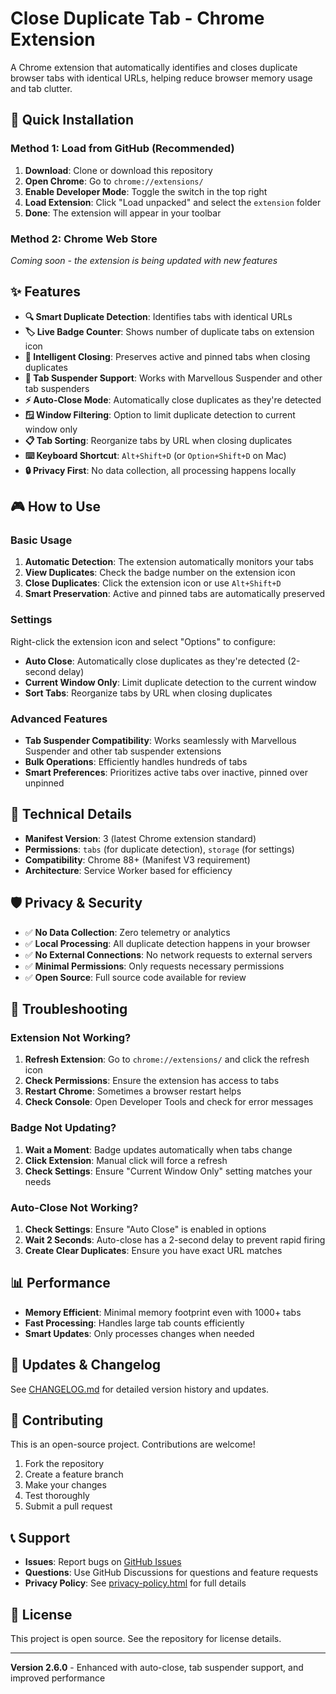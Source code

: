 # Close Duplicate Tab - Chrome Extension

A Chrome extension that automatically identifies and closes duplicate browser tabs with identical URLs, helping reduce browser memory usage and tab clutter.

## 🚀 Quick Installation

### Method 1: Load from GitHub (Recommended)

1. **Download**: Clone or download this repository
2. **Open Chrome**: Go to `chrome://extensions/`
3. **Enable Developer Mode**: Toggle the switch in the top right
4. **Load Extension**: Click "Load unpacked" and select the `extension` folder
5. **Done**: The extension will appear in your toolbar

### Method 2: Chrome Web Store

_Coming soon - the extension is being updated with new features_

## ✨ Features

- **🔍 Smart Duplicate Detection**: Identifies tabs with identical URLs
- **🏷️ Live Badge Counter**: Shows number of duplicate tabs on extension icon
- **🎯 Intelligent Closing**: Preserves active and pinned tabs when closing duplicates
- **📱 Tab Suspender Support**: Works with Marvellous Suspender and other tab suspenders
- **⚡ Auto-Close Mode**: Automatically close duplicates as they're detected
- **🪟 Window Filtering**: Option to limit duplicate detection to current window only
- **📋 Tab Sorting**: Reorganize tabs by URL when closing duplicates
- **⌨️ Keyboard Shortcut**: `Alt+Shift+D` (or `Option+Shift+D` on Mac)
- **🔒 Privacy First**: No data collection, all processing happens locally

## 🎮 How to Use

### Basic Usage

1. **Automatic Detection**: The extension automatically monitors your tabs
2. **View Duplicates**: Check the badge number on the extension icon
3. **Close Duplicates**: Click the extension icon or use `Alt+Shift+D`
4. **Smart Preservation**: Active and pinned tabs are automatically preserved

### Settings

Right-click the extension icon and select "Options" to configure:

- **Auto Close**: Automatically close duplicates as they're detected (2-second delay)
- **Current Window Only**: Limit duplicate detection to the current window
- **Sort Tabs**: Reorganize tabs by URL when closing duplicates

### Advanced Features

- **Tab Suspender Compatibility**: Works seamlessly with Marvellous Suspender and other tab suspender extensions
- **Bulk Operations**: Efficiently handles hundreds of tabs
- **Smart Preferences**: Prioritizes active tabs over inactive, pinned over unpinned

## 🔧 Technical Details

- **Manifest Version**: 3 (latest Chrome extension standard)
- **Permissions**: `tabs` (for duplicate detection), `storage` (for settings)
- **Compatibility**: Chrome 88+ (Manifest V3 requirement)
- **Architecture**: Service Worker based for efficiency

## 🛡️ Privacy & Security

- ✅ **No Data Collection**: Zero telemetry or analytics
- ✅ **Local Processing**: All duplicate detection happens in your browser
- ✅ **No External Connections**: No network requests to external servers
- ✅ **Minimal Permissions**: Only requests necessary permissions
- ✅ **Open Source**: Full source code available for review

## 🐛 Troubleshooting

### Extension Not Working?

1. **Refresh Extension**: Go to `chrome://extensions/` and click the refresh icon
2. **Check Permissions**: Ensure the extension has access to tabs
3. **Restart Chrome**: Sometimes a browser restart helps
4. **Check Console**: Open Developer Tools and check for error messages

### Badge Not Updating?

1. **Wait a Moment**: Badge updates automatically when tabs change
2. **Click Extension**: Manual click will force a refresh
3. **Check Settings**: Ensure "Current Window Only" setting matches your needs

### Auto-Close Not Working?

1. **Check Settings**: Ensure "Auto Close" is enabled in options
2. **Wait 2 Seconds**: Auto-close has a 2-second delay to prevent rapid firing
3. **Create Clear Duplicates**: Ensure you have exact URL matches

## 📊 Performance

- **Memory Efficient**: Minimal memory footprint even with 1000+ tabs
- **Fast Processing**: Handles large tab counts efficiently
- **Smart Updates**: Only processes changes when needed

## 🔄 Updates & Changelog

See [CHANGELOG.md](../CHANGELOG.md) for detailed version history and updates.

## 🤝 Contributing

This is an open-source project. Contributions are welcome!

1. Fork the repository
2. Create a feature branch
3. Make your changes
4. Test thoroughly
5. Submit a pull request

## 📞 Support

- **Issues**: Report bugs on [GitHub Issues](https://github.com/skippdot/Close-Duplicate-Tab/issues)
- **Questions**: Use GitHub Discussions for questions and feature requests
- **Privacy Policy**: See [privacy-policy.html](privacy-policy.html) for full details

## 📄 License

This project is open source. See the repository for license details.

---

**Version 2.6.0** - Enhanced with auto-close, tab suspender support, and improved performance
